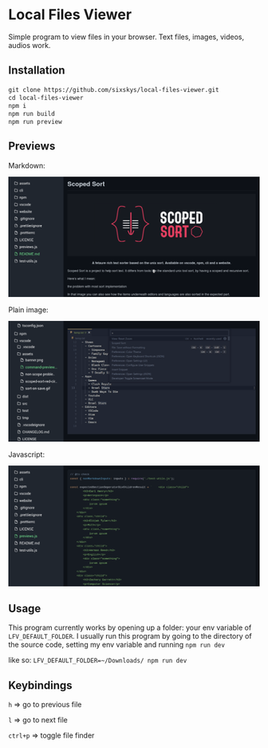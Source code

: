 # Local Files Viewer

Simple program to view files in your browser. Text files, images, videos, audios work.

## Installation

```
git clone https://github.com/sixskys/local-files-viewer.git
cd local-files-viewer
npm i
npm run build
npm run preview
```

## Previews

Markdown:

![markdown](assets/markdown.png)

Plain image:

![plain image file](assets/plain-image-file.png)

Javascript:

![javascript](assets/javascript.png)

## Usage

This program currently works by opening up a folder: your env variable of `LFV_DEFAULT_FOLDER`.
I usually run this program by going to the directory of the source code, setting my env variable and
running `npm run dev`

like so: `LFV_DEFAULT_FOLDER=~/Downloads/ npm run dev`

## Keybindings

`h` => go to previous file

`l` => go to next file

`ctrl+p` => toggle file finder
